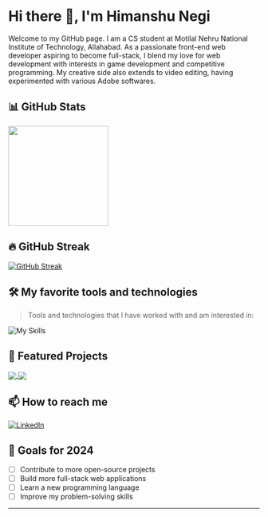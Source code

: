 # Hi there 👋, I'm Himanshu Negi

Welcome to my GitHub page. I am a CS student at Motilal Nehru National Institute of Technology, Allahabad. As a passionate front-end web developer aspiring to become full-stack, I blend my love for web development with interests in game development and competitive programming.
My creative side also extends to video editing, having experimented with various Adobe softwares.

## 📊 GitHub Stats

<!-- <a href="https://github.com/himanegi/github-readme-stats">
  <img height=200 align="center" src="https://github-readme-stats.vercel.app/api?username=himanegi&show_icons=true&theme=radical" />
</a> -->
<a href="https://github.com/himanegi/convoychat">
  <img height=200 align="center" src="https://github-readme-stats.vercel.app/api/top-langs?username=himanegi&layout=compact&langs_count=8&card_width=320&theme=radical" />
</a>

## 🔥 GitHub Streak

[![GitHub Streak](https://github-readme-streak-stats.herokuapp.com?user=himanegi&theme=dark)](https://git.io/streak-stats)

## 🛠️ My favorite tools and technologies

> Tools and technologies that I have worked with and am interested in:

![My Skills](https://skillicons.dev/icons?i=html,css,js,mongo,express,react,nodejs,python,django,java,codepen,cs,unity,cpp,git,github,mysql,ps,pr,ae&perline=10)

## 🌟 Featured Projects

<a href="https://github.com/himanegi/hitch-hike-2.0">
  <img align="center" src="https://github-readme-stats.vercel.app/api/pin/?username=himanegi&repo=hitch-hike-2.0&theme=radical" />
</a>
<a href="https://github.com/himanegi/leetsouls">
  <img align="center" src="https://github-readme-stats.vercel.app/api/pin/?username=himanegi&repo=leetsouls&theme=radical" />
</a>

## 📫 How to reach me

[![LinkedIn](https://img.shields.io/badge/-LinkedIn-0077B5?style=for-the-badge&logo=LinkedIn&logoColor=white)](https://www.linkedin.com/in/himanegi/)
<!-- [![Portfolio](https://img.shields.io/badge/-Portfolio-000000?style=for-the-badge&logo=About.me&logoColor=white)](https://your-portfolio-website.com) -->

## 🎯 Goals for 2024

- [ ] Contribute to more open-source projects
- [ ] Build more full-stack web applications
- [ ] Learn a new programming language
- [ ] Improve my problem-solving skills

---
